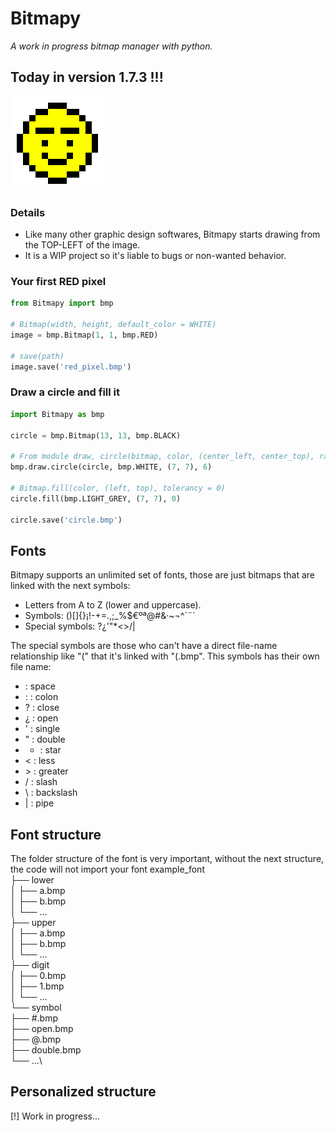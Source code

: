 # Bitmapy
*A work in progress bitmap manager with python.*

## Today in version 1.7.3 !!!

![Bitmap logo.](./logo.bmp)

### Details
- Like many other graphic design softwares, Bitmapy starts drawing from the
TOP-LEFT of the image.
- It is a WIP project so it's liable to bugs or non-wanted behavior.

### Your first RED pixel
```python
from Bitmapy import bmp

# Bitmap(width, height, default_color = WHITE)
image = bmp.Bitmap(1, 1, bmp.RED)

# save(path)
image.save('red_pixel.bmp')
```

### Draw a circle and fill it
```python
import Bitmapy as bmp

circle = bmp.Bitmap(13, 13, bmp.BLACK)

# From module draw, circle(bitmap, color, (center_left, center_top), radius)
bmp.draw.circle(circle, bmp.WHITE, (7, 7), 6)

# Bitmap.fill(color, (left, top), tolerancy = 0)
circle.fill(bmp.LIGHT_GREY, (7, 7), 0)

circle.save('circle.bmp')
```

## Fonts
Bitmapy supports an unlimited set of fonts, those are just bitmaps that are linked with the next symbols:
- Letters from A to Z (lower and uppercase).
- Symbols: ()[]{}¡!-+=.,;_%$€ºª@#&·~¬^´¨`
- Special symbols: ?¿'"*<>\/|

The special symbols are those who can't have a direct file-name relationship like "(" that it's linked with "(.bmp".
This symbols has their own file name:
-   : space
- : : colon
- ? : close
- ¿ : open
- ' : single
- " : double
- * : star
- < : less
- \> : greater
- / : slash
- \ : backslash
- | : pipe

## Font structure
The folder structure of the font is very important, without the next structure, the code will not import your font
example_font\
├── lower\
│   ├── a.bmp\
│   ├── b.bmp\
│   └── ...\
├── upper\
│   ├── a.bmp\
│   ├── b.bmp\
│   └── ...\
├── digit\
│   ├── 0.bmp\
│   ├── 1.bmp\
│   └── ...\
└── symbol\
    ├── #.bmp\
    ├── open.bmp\
    ├── @.bmp\
    ├── double.bmp\
    └── ...\

## Personalized structure
[!] Work in progress...
